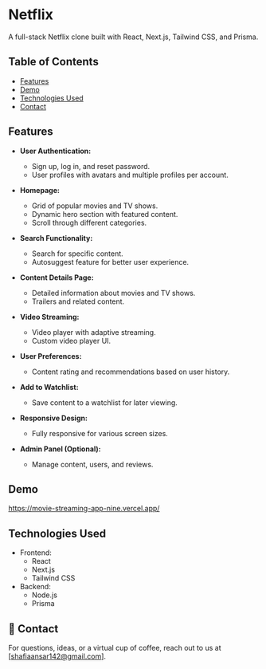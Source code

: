 # Netflix
A full-stack Netflix clone built with React, Next.js, Tailwind CSS, and Prisma.
## Table of Contents
- [Features](#features)
- [Demo](#demo)
- [Technologies Used](#technologies-used)
- [Contact](#contact)

## Features
- **User Authentication:**
  - Sign up, log in, and reset password.
  - User profiles with avatars and multiple profiles per account.

- **Homepage:**
  - Grid of popular movies and TV shows.
  - Dynamic hero section with featured content.
  - Scroll through different categories.

- **Search Functionality:**
  - Search for specific content.
  - Autosuggest feature for better user experience.

- **Content Details Page:**
  - Detailed information about movies and TV shows.
  - Trailers and related content.
  
- **Video Streaming:**
  - Video player with adaptive streaming.
  - Custom video player UI.

- **User Preferences:**
  - Content rating and recommendations based on user history.
  
- **Add to Watchlist:**
  - Save content to a watchlist for later viewing.

- **Responsive Design:**
  - Fully responsive for various screen sizes.

- **Admin Panel (Optional):**
  - Manage content, users, and reviews.

## Demo
https://movie-streaming-app-nine.vercel.app/
## Technologies Used

- Frontend:
  - React
  - Next.js
  - Tailwind CSS
- Backend:
  - Node.js
  - Prisma
## 📮 Contact

For questions, ideas, or a virtual cup of coffee, reach out to us at [shafiaansar142@gmail.com].

    

